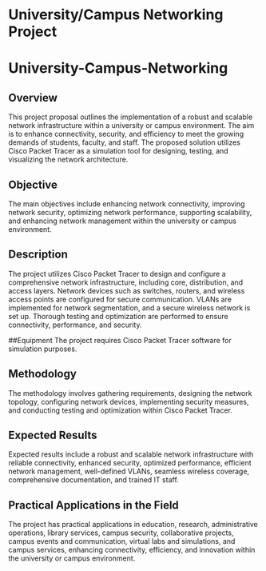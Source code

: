 # University/Campus Networking Project
# University-Campus-Networking
## Overview
This project proposal outlines the implementation of a robust and scalable network infrastructure within a university or campus environment. The aim is to enhance connectivity, security, and efficiency to meet the growing demands of students, faculty, and staff. The proposed solution utilizes Cisco Packet Tracer as a simulation tool for designing, testing, and visualizing the network architecture.

## Objective
The main objectives include enhancing network connectivity, improving network security, optimizing network performance, supporting scalability, and enhancing network management within the university or campus environment.

## Description
The project utilizes Cisco Packet Tracer to design and configure a comprehensive network infrastructure, including core, distribution, and access layers. Network devices such as switches, routers, and wireless access points are configured for secure communication. VLANs are implemented for network segmentation, and a secure wireless network is set up. Thorough testing and optimization are performed to ensure connectivity, performance, and security.

##Equipment
The project requires Cisco Packet Tracer software for simulation purposes.

## Methodology
The methodology involves gathering requirements, designing the network topology, configuring network devices, implementing security measures, and conducting testing and optimization within Cisco Packet Tracer.

## Expected Results
Expected results include a robust and scalable network infrastructure with reliable connectivity, enhanced security, optimized performance, efficient network management, well-defined VLANs, seamless wireless coverage, comprehensive documentation, and trained IT staff.

## Practical Applications in the Field
The project has practical applications in education, research, administrative operations, library services, campus security, collaborative projects, campus events and communication, virtual labs and simulations, and campus services, enhancing connectivity, efficiency, and innovation within the university or campus environment.
